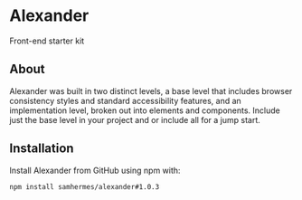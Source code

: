 # Alexander

Front-end starter kit

## About 

Alexander was built in two distinct levels, a base level that includes browser consistency styles and standard accessibility features, and an implementation level, broken out into elements and components. Include just the base level in your project and or include all for a jump start.

## Installation

Install Alexander from GitHub using npm with:

```bash
npm install samhermes/alexander#1.0.3
```